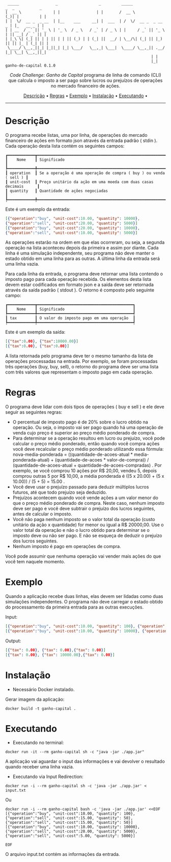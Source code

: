 ```
 _____                _                  _         _____                _  _           _ 
|  __ \              | |                | |       /  __ \              (_)| |         | |
| |  \/  __ _  _ __  | |__    ___     __| |  ___  | /  \/  __ _  _ __   _ | |_   __ _ | |
| | __  / _` || '_ \ | '_ \  / _ \   / _` | / _ \ | |     / _` || '_ \ | || __| / _` || |
| |_\ \| (_| || | | || | | || (_) | | (_| ||  __/ | \__/\| (_| || |_) || || |_ | (_| || |
 \____/ \__,_||_| |_||_| |_| \___/   \__,_| \___|  \____/ \__,_|| .__/ |_| \__| \__,_||_|
                                                                | |                      
                                                                |_|                      
ganho-de-capital 0.1.0
```
<p align="center">
  <i>Code Challenge: Ganho de Capital</i> programa de linha de comando (CLI) que calcula o imposto a ser pago sobre lucros ou prejuízos de operações no mercado financeiro de ações.
</p>

<p align="center">
  <a href="#descrição">Descrição</a> •
  <a href="#regras">Regras</a> •
  <a href="#exemplo">Exemplo</a> •
  <a href="#instalação">Instalação</a> •
  <a href="#executando">Executando</a> •
</p>

---

# Descrição

O programa recebe listas, uma por linha, de operações do mercado financeiro de ações em formato
json através da entrada padrão ( stdin ). Cada operação desta lista contém os seguintes campos:
```
┏━━━━━━━━━━━━┳━━━━━━━━━━━━━━━━━━━━━━━━━━━━━━━━━━━━━━━━━━━━━━━━━━━━━━━━━━━━━━━━━━┓
┃    Nome    ┃ Significado                                                      ┃
┡━━━━━━━━━━━━╇━━━━━━━━━━━━━━━━━━━━━━━━━━━━━━━━━━━━━━━━━━━━━━━━━━━━━━━━━━━━━━━━━━┩
┃ operation  ┃ Se a operação é uma operação de compra ( buy ) ou venda ( sell ) ┃
┃ unit-cost  ┃ Preço unitário da ação em uma moeda com duas casas decimais      ┃
┃ quantity   ┃ Quantidade de ações negociadas                                   ┃
┡━━━━━━━━━━━━╇━━━━━━━━━━━━━━━━━━━━━━━━━━━━━━━━━━━━━━━━━━━━━━━━━━━━━━━━━━━━━━━━━━┩
```
Este é um exemplo da entrada:
```JSON
[{"operation":"buy", "unit-cost":10.00, "quantity": 10000},
{"operation":"sell", "unit-cost":20.00, "quantity": 5000}]
[{"operation":"buy", "unit-cost":20.00, "quantity": 10000},
{"operation":"sell", "unit-cost":10.00, "quantity": 5000}]
```

As operações estarão na ordem em que elas ocorreram, ou seja, a segunda operação na lista aconteceu
depois da primeira e assim por diante.
Cada linha é uma simulação independente, seu programa não deve manter o estado obtido em uma linha
para as outras.
A última linha da entrada será uma linha vazia.

Para cada linha da entrada, o programa deve retornar uma lista contendo o imposto pago para cada
operação recebida. Os elementos desta lista devem estar codificados em formato json e a saída deve ser
retornada através da saída padrão ( stdout ). O retorno é composto pelo seguinte campo:
```
┏━━━━━━━━━━━━┳━━━━━━━━━━━━━━━━━━━━━━━━━━━━━━━━━━━━━━━━━━┓
┃    Nome    ┃ Significado                              ┃
┡━━━━━━━━━━━━╇━━━━━━━━━━━━━━━━━━━━━━━━━━━━━━━━━━━━━━━━━━┩
┃ tax        ┃ O valor do imposto pago em uma operação  ┃
┡━━━━━━━━━━━━╇━━━━━━━━━━━━━━━━━━━━━━━━━━━━━━━━━━━━━━━━━━┩
```
Este é um exemplo da saída:
```JSON
[{"tax":0.00}, {"tax":10000.00}]
[{"tax":0.00}, {"tax":0.00}]
```

A lista retornada pelo programa deve ter o mesmo tamanho da lista de operações processadas na entrada.
Por exemplo, se foram processadas três operações (buy, buy, sell), o retorno do programa deve ser uma lista
com três valores que representam o imposto pago em cada operação.

# Regras

O programa deve lidar com dois tipos de operações ( buy e sell ) e ele deve seguir as seguintes regras:
- O percentual de imposto pago é de 20% sobre o lucro obtido na operação. Ou seja, o imposto vai ser pago quando há uma operação de venda cujo preço é superior ao preço médio ponderado de compra.
- Para determinar se a operação resultou em lucro ou prejuízo, você pode calcular o preço médio ponderado, então quando você compra ações você deve recalcular o preço médio ponderado utilizando essa fórmula: nova-media-ponderada = ((quantidade-de-acoes-atual * media-ponderada-atual) + (quantidade-de-acoes * valor-de-compra)) / (quantidade-de-acoes-atual + quantidade-de-acoes-compradas) . Por exemplo, se você comprou 10 ações por R$ 20,00, vendeu 5, depois comprou outras 5 por R$ 10,00, a média ponderada é ((5 x 20.00) + (5 x 10.00)) / (5 + 5) = 15.00 .
- Você deve usar o prejuízo passado para deduzir múltiplos lucros futuros, até que todo prejuízo seja deduzido.
- Prejuízos acontecem quando você vende ações a um valor menor do que o preço médio ponderado de compra. Neste caso, nenhum imposto deve ser pago e você deve subtrair o prejuízo dos lucros seguintes, antes de calcular o imposto.
- Você não paga nenhum imposto se o valor total da operação (custo unitário da ação x quantidade) for menor ou igual a R$ 20000,00. Use o valor total da operação e não o lucro obtido para determinar se o imposto deve ou não ser pago. E não se esqueça de deduzir o prejuízo dos lucros seguintes.
- Nenhum imposto é pago em operações de compra.

Você pode assumir que nenhuma operação vai vender mais ações do que você tem naquele momento.

# Exemplo

Quando a aplicação recebe duas linhas, elas devem ser lidadas como duas simulações independentes. O
programa não deve carregar o estado obtido do processamento da primeira entrada para as outras
execuções.

Input:
```JSON
[{"operation":"buy", "unit-cost":10.00, "quantity": 100}, {"operation":"sell", "unit-cost":15.00, "quantity": 50}, {"operation":"sell", "unit-cost":15.00, "quantity": 50}]
[{"operation":"buy", "unit-cost":10.00, "quantity": 10000}, {"operation":"sell", "unit-cost":20.00, "quantity": 5000}, {"operation":"sell", "unit-cost":5.00, "quantity": 5000}]

```
Output:
```JSON
[{"tax": 0.00}, {"tax": 0.00},{"tax": 0.00}]
[{"tax": 0.00}, {"tax": 10000.00},{"tax": 0.00}]
```

# Instalação

* Necessário Docker instalado.

Gerar imagem da aplicação:
```SHELL
docker build -t ganho-capital .
```
# Executando

- Executando no terminal:
```SHELL
docker run -it --rm ganho-capital sh -c "java -jar ./app.jar"
```
A aplicação vai aguardar o input das informações e vai devolver o resultado quando receber uma linha vazia.

- Executando via Input Redirection:
```SHELL
docker run -i --rm ganho-capital sh -c 'java -jar ./app.jar' < input.txt
```
Ou
```SHELL
docker run -i --rm ganho-capital bash -c 'java -jar ./app.jar' <<EOF
[{"operation":"buy", "unit-cost":10.00, "quantity": 100}, {"operation":"sell", "unit-cost":15.00, "quantity": 50}, {"operation":"sell", "unit-cost":15.00, "quantity": 50}]
[{"operation":"buy", "unit-cost":10.00, "quantity": 10000}, {"operation":"sell", "unit-cost":20.00, "quantity": 5000}, {"operation":"sell", "unit-cost":5.00, "quantity": 5000}]

EOF
```
O arquivo input.txt contém as informações da entrada.